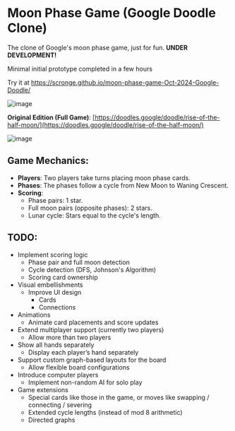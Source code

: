 # Moon Phase Game (Google Doodle Clone)

The clone of Google's moon phase game, just for fun. **UNDER DEVELOPMENT!** 

Minimal initial prototype completed in a few hours

Try it at https://scronge.github.io/moon-phase-game-Oct-2024-Google-Doodle/ 

![image](https://github.com/user-attachments/assets/55859a13-a815-4dbc-ae53-0580e1990432)


**Original Edition (Full Game)**: [https://doodles.google/doodle/rise-of-the-half-moon/](https://doodles.google/doodle/rise-of-the-half-moon/)

![image](https://github.com/user-attachments/assets/88f1608e-0a81-4de7-b270-c5510199d920)


## Game Mechanics:
- **Players**: Two players take turns placing moon phase cards.
- **Phases**: The phases follow a cycle from New Moon to Waning Crescent.
- **Scoring**:
  - Phase pairs: 1 star.
  - Full moon pairs (opposite phases): 2 stars.
  - Lunar cycle: Stars equal to the cycle's length.
  
## TODO:
- Implement scoring logic
   - Phase pair and full moon detection
   - Cycle detection (DFS, Johnson's Algorithm)
   - Scoring card ownership
- Visual embellishments
   - Improve UI design
      - Cards
      - Connections
- Animations
   - Animate card placements and score updates
- Extend multiplayer support (currently two players)
   - Allow more than two players
- Show all hands separately
   - Display each player’s hand separately
- Support custom graph-based layouts for the board
   - Allow flexible board configurations
- Introduce computer players
   - Implement non-random AI for solo play
- Game extensions
   - Special cards like those in the game, or moves like swapping / connecting / severing
   - Extended cycle lengths (instead of mod 8 arithmetic) 
   - Directed graphs
